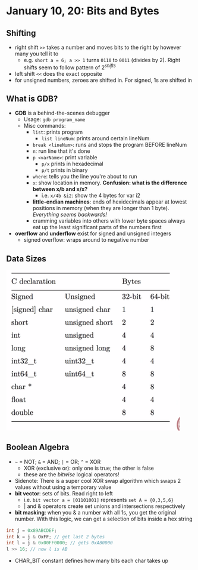 # January 10, 20: Bits and Bytes

## Shifting

- right shift `>>` takes a number and moves bits to the right by however many you tell it to
  - e.g. `short a = 6; a >> 1` turns `0110` to `0011` (divides by 2). Right shifts seem to follow pattern of $2^{shifts}$
- left shift `<<` does the exact opposite
- for unsigned numbers, zeroes are shifted in. For signed, 1s are shifted in

## What is GDB?

- **GDB** is a behind-the-scenes debugger
  - Usage: `gdb program_name`
  - Misc commands:
    - `list`: prints program
      - `list lineNum`: prints around certain lineNum
    - `break <lineNum>`: runs and stops the program BEFORE lineNum
    - `n`: run line that it's done
    - `p <varName>`: print variable
      - `p/x` prints in hexadecimal
      - `p/t` prints in binary
    - `where`: tells you the line you're about to run
    - `x`: show location in memory. **Confusion: what is the difference between x/b and x/x?**
      - i.e. `x/4b &i2`: show the 4 bytes for var i2
    - **little-endian machines**: ends of hexidecimals appear at lowest positions in memory (when they are longer than 1 byte). *Everything seems backwards!*
    - cramming variables into others with lower byte spaces always eat up the least significant parts of the numbers first
- **overflow** and **underflow** exist for signed and unsigned integers
  - signed overflow: wraps around to negative number

## Data Sizes

<img title="" src="datasizes.png" alt="Data Sizes" width="467">

## Boolean Algebra

- `~` = NOT; `&` = AND; `|` = OR; `^` = XOR
  - XOR (exclusive or): only one is true; the other is false
  - these are the _bitwise_ logical operators!
- Sidenote: There is a super cool XOR swap algorithm which swaps 2 values without using a temporary value
- **bit vector**: sets of bits. Read right to left
  - i.e. `bit vector a = [01101001]` represents `set A = {0,3,5,6}`
  - | and & operators create set unions and intersections respectively
- **bit masking**: when you & a number with all 1s, you get the original number. With this logic, we can get a selection of bits inside a hex string

```c
int j = 0x89ABCDEF;
int k = j & OxFF; // get last 2 bytes
int l = j & 0x00FF0000; // gets 0xAB0000
l >> 16; // now l is AB
```

- CHAR_BIT constant defines how many bits each char takes up
